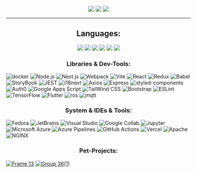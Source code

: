 
<p align="center">
  <a href="https://github.com/limarkdl-private"><img src="https://img.shields.io/badge/-@limarkdl--private-181717?style=flat&logo=github&logoColor=white"></a>
 <a href="mailto:limarkdl@gmail.com"><img src="https://img.shields.io/badge/Gmail-D14836?style=flat&logo=gmail&logoColor=white"></a> <a href="mailto:ikostin_wrk@outlook.com"><img src="https://img.shields.io/badge/Outlook-0078D4?logo=microsoftoutlook&logoColor=fff&style=flat"></a>
</p>

---

<h2 align="center">Languages:</h2>

<p align="center">
  <img src="https://img.shields.io/badge/-TypeScript-3178C6?style=flat&logo=typescript&logoColor=white">
  <img src="https://img.shields.io/badge/-Python-3776AB?style=flat&logo=python&logoColor=white">
  <img src="https://img.shields.io/badge/Dart-0175C2?style=flat&logo=dart&logoColor=white">
  <img src="https://img.shields.io/badge/-PHP-777BB4?style=flat&logo=php&logoColor=white">
  <img src="https://img.shields.io/badge/C%2B%2B-00599C?logo=cplusplus&logoColor=fff&style=flat">
  <a href="https://www.mathworks.com/products/matlab.html"><img src="https://img.shields.io/badge/-MATLAB-0076A8?style=flat&logo=mathworks&logoColor=white"></a>
</p>

<h3 align="center">Libraries & Dev-Tools:</h3>

<div>
  
<img alt='docker' src='https://img.shields.io/badge/Docker-100000??style=flat&logo=docker&logoColor=FFFFFF&labelColor=1d63ed&color=1d63ed'/> 
<img alt='Node.js' src='https://img.shields.io/badge/NodeJS-393?logo=nodedotjs&logoColor=fff&style=flat'/>  
<img alt='Next.js' src='https://img.shields.io/badge/NextJS-000000?style=flat&logo=next.js'/> 
<img alt='Webpack' src='https://img.shields.io/badge/Webpack-8DD6F9?logo=webpack&logoColor=000&style=flat'/>  
<img alt='Vite' src='https://img.shields.io/badge/Vite-646CFF?logo=vite&logoColor=fff&style=flat'/>  
<img alt='React' src='https://img.shields.io/badge/-React-61DAFB?style=flat&logo=react&logoColor=white'/>   
<img alt='Redux' src='https://img.shields.io/badge/-Redux-764ABC?style=flat&logo=redux&logoColor=white'/>
<img alt='Babel' src='https://img.shields.io/badge/Babel-F9DC3E?logo=babel&logoColor=000&style=flat'/>  
<img alt='StoryBook' src='https://img.shields.io/badge/-StoryBook-FF4785?style=flat&logo=storybook&logoColor=white'/>  
<img alt='JEST' src='https://img.shields.io/badge/-JEST-C21325?style=flat&logo=jest&logoColor=white'/>  
<img alt='i18next' src='https://img.shields.io/badge/i18next-26A69A?logo=i18next&logoColor=fff&style=flat'/>  
<img alt='Axios' src='https://img.shields.io/badge/Axios-5A29E4?logo=axios&logoColor=fff&style=flat'/>
<img alt='Express' src='https://img.shields.io/badge/ExpressJS-100000?style=flat&logo=Express&logoColor=white&labelColor=3F3F3F&color=3F3F3F'/>
<img alt='styled-components' src='https://img.shields.io/badge/styled--components-DB7093?logo=styledcomponents&logoColor=fff&style=flat'/>  
<img alt='Auth0' src='https://img.shields.io/badge/Auth0-EB5424?logo=auth0&logoColor=fff&style=flat'/>  
<img alt='Google Apps Script' src='https://img.shields.io/badge/Google%20Apps%20Script-4285F4?logo=googleappsscript&logoColor=fff&style=flat'/>  
<img alt='TailWind CSS' src='https://img.shields.io/badge/-TailWind_CSS-38B2AC?style=flat&logo=tailwind-css&logoColor=white'/>   
<img alt='Bootstrap' src='https://img.shields.io/badge/-Bootstrap-7952B3?style=flat&logo=bootstrap&logoColor=white'/>   
<img alt='ESLint' src='https://img.shields.io/badge/ESLint-4B32C3?logo=eslint&logoColor=fff&style=flat'/>  
<img alt='TensorFlow' src='https://img.shields.io/badge/TensorFlow-FF6F00?logo=tensorflow&logoColor=fff&style=flat'/>  
<img alt='Flutter' src='https://img.shields.io/badge/Flutter-02569B?style=flat&logo=flutter&logoColor=white'/>  
<img alt='ros' src='https://img.shields.io/badge/ROS-100000?style=flat&logo=ros&logoColor=FFFFFF&labelColor=15253e&color=15253e'/>  
<img alt='mqtt' src='https://img.shields.io/badge/MQTT-100000?style=flat&logo=mqtt&logoColor=FFFFFF&labelColor=660066&color=660066'/>  
</div>


<h3 align="center">System & IDEs & Tools:</h3>

<div>
    <img alt='Fedora' src='https://img.shields.io/badge/Fedora-100000?style=flat&logo=fedora&logoColor=FFFFFF&labelColor=1d63ed&color=1d63ed'/>
    <img alt='JetBrains' src='https://img.shields.io/badge/-JetBrains-000000?style=flat&logo=jetbrains&logoColor=white'/>
    <img alt='Visual Studio' src='https://img.shields.io/badge/-Visual_Studio-5C2D91?style=flat&logo=visual-studio&logoColor=white'/>
    <img alt='Google Collab' src='https://img.shields.io/badge/-Google_Collab-F9AB00?style=flat&logo=google-colab&logoColor=white'/>
    <img alt='Jupyter' src='https://img.shields.io/badge/Jupyter-F37626?logo=jupyter&logoColor=fff&style=flat'/>
    <img alt='Microsoft Azure' src='https://img.shields.io/badge/Microsoft%20Azure-0078D4?logo=microsoftazure&logoColor=fff&style=flat'/>
    <img alt='Azure Pipelines' src='https://img.shields.io/badge/Azure%20Pipelines-2560E0?logo=azurepipelines&logoColor=fff&style=flat'/>
    <img alt='GitHub Actions' src='https://img.shields.io/badge/GitHub%20Actions-2088FF?logo=githubactions&logoColor=fff&style=flat'/>
    <img alt='Vercel' src='https://img.shields.io/badge/Vercel-000?logo=vercel&logoColor=fff&style=flat'/>
    <img alt='Apache' src='https://img.shields.io/badge/Apache-D22128?logo=apache&logoColor=fff&style=flat'/>
    <img alt='NGINX' src='https://img.shields.io/badge/NGINX-009639?logo=nginx&logoColor=fff&style=flat'/>
</div>

<h3 align="center">Pet-Projects:</h3>

[![Frame 13](https://github.com/limarkdl/limarkdl/assets/116545670/7b879a6e-f57c-4b1a-bd81-ca1ee88c6389)](https://github.com/limarkdl/next-gym-fullstack)
[![Group 36(1)](https://github.com/limarkdl/limarkdl/assets/116545670/c89df925-f85d-4f7c-99cd-421e1def5c3e)](https://github.com/limarkdl/tmdb-flutter-movie-app)


